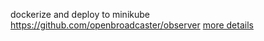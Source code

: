 dockerize and deploy to minikube https://github.com/openbroadcaster/observer
[more details](kubernetes/README.MD)
